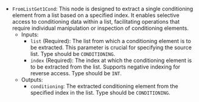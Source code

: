 - `FromListGet1Cond`: This node is designed to extract a single conditioning element from a list based on a specified index. It enables selective access to conditioning data within a list, facilitating operations that require individual manipulation or inspection of conditioning elements.
    - Inputs:
        - `list` (Required): The list from which a conditioning element is to be extracted. This parameter is crucial for specifying the source list. Type should be `CONDITIONING`.
        - `index` (Required): The index at which the conditioning element is to be extracted from the list. Supports negative indexing for reverse access. Type should be `INT`.
    - Outputs:
        - `conditioning`: The extracted conditioning element from the specified index in the list. Type should be `CONDITIONING`.
